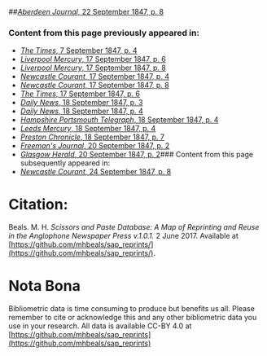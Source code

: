 ##[*Aberdeen Journal*, 22 September 1847, p. 8](https://mhbeals.github.io/sap_html/Aberdeen-Journal/Aberdeen-Journal-22-September-1847-p-8)

### Content from this page previously appeared in:
+ [*The Times*, 7 September 1847, p. 4](https://mhbeals.github.io/sap_html/The-Times/The-Times-7-September-1847-p-4)
+ [*Liverpool Mercury*, 17 September 1847, p. 6](https://mhbeals.github.io/sap_html/Liverpool-Mercury/Liverpool-Mercury-17-September-1847-p-6)
+ [*Liverpool Mercury*, 17 September 1847, p. 8](https://mhbeals.github.io/sap_html/Liverpool-Mercury/Liverpool-Mercury-17-September-1847-p-8)
+ [*Newcastle Courant*, 17 September 1847, p. 4](https://mhbeals.github.io/sap_html/Newcastle-Courant/Newcastle-Courant-17-September-1847-p-4)
+ [*Newcastle Courant*, 17 September 1847, p. 8](https://mhbeals.github.io/sap_html/Newcastle-Courant/Newcastle-Courant-17-September-1847-p-8)
+ [*The Times*, 17 September 1847, p. 6](https://mhbeals.github.io/sap_html/The-Times/The-Times-17-September-1847-p-6)
+ [*Daily News*, 18 September 1847, p. 3](https://mhbeals.github.io/sap_html/Daily-News/Daily-News-18-September-1847-p-3)
+ [*Daily News*, 18 September 1847, p. 4](https://mhbeals.github.io/sap_html/Daily-News/Daily-News-18-September-1847-p-4)
+ [*Hampshire Portsmouth Telegraph*, 18 September 1847, p. 4](https://mhbeals.github.io/sap_html/Hampshire-Portsmouth-Telegraph/Hampshire-Portsmouth-Telegraph-18-September-1847-p-4)
+ [*Leeds Mercury*, 18 September 1847, p. 4](https://mhbeals.github.io/sap_html/Leeds-Mercury/Leeds-Mercury-18-September-1847-p-4)
+ [*Preston Chronicle*, 18 September 1847, p. 7](https://mhbeals.github.io/sap_html/Preston-Chronicle/Preston-Chronicle-18-September-1847-p-7)
+ [*Freeman's Journal*, 20 September 1847, p. 2](https://mhbeals.github.io/sap_html/Freeman's-Journal/Freeman's-Journal-20-September-1847-p-2)
+ [*Glasgow Herald*, 20 September 1847, p. 2](https://mhbeals.github.io/sap_html/Glasgow-Herald/Glasgow-Herald-20-September-1847-p-2)### Content from this page subsequently appeared in:
+ [*Newcastle Courant*, 24 September 1847, p. 8](https://mhbeals.github.io/sap_html/Newcastle-Courant/Newcastle-Courant-24-September-1847-p-8)
                    
# Citation: 

Beals. M. H. *Scissors and Paste Database: A Map of Reprinting and Reuse in the Anglophone Newspaper Press v.1.0.1.* 2 June 2017. Available at [https://github.com/mhbeals/sap_reprints/](https://github.com/mhbeals/sap_reprints/). 
                    
# Nota Bona

Bibliometric data is time consuming to produce but benefits us all. Please remember to cite or acknowledge this and any other bibliometric data you use in your research. All data is available CC-BY 4.0 at [https://github.com/mhbeals/sap_reprints](https://github.com/mhbeals/sap_reprints)